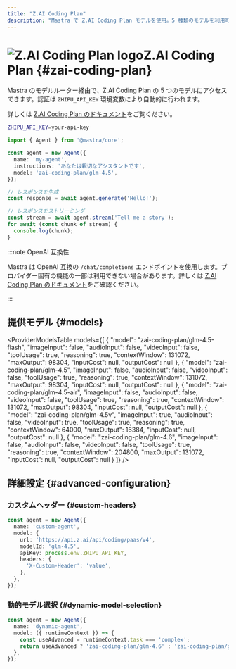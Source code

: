 ```yaml
---
title: "Z.AI Coding Plan"
description: "Mastra で Z.AI Coding Plan モデルを使用。5 種類のモデルを利用可能。"
---
```


# <img src="https://models.dev/logos/zai-coding-plan.svg" alt="Z.AI Coding Plan logo" className="inline w-8 h-8 mr-2 align-middle dark:invert dark:brightness-0 dark:contrast-200" />Z.AI Coding Plan \{#zai-coding-plan\}

Mastra のモデルルーター経由で、Z.AI Coding Plan の 5 つのモデルにアクセスできます。認証は `ZHIPU_API_KEY` 環境変数により自動的に行われます。

詳しくは [Z.AI Coding Plan のドキュメント](https://docs.z.ai/devpack/overview)をご覧ください。

```bash
ZHIPU_API_KEY=your-api-key
```

```typescript
import { Agent } from '@mastra/core';

const agent = new Agent({
  name: 'my-agent',
  instructions: 'あなたは親切なアシスタントです',
  model: 'zai-coding-plan/glm-4.5',
});

// レスポンスを生成
const response = await agent.generate('Hello!');

// レスポンスをストリーミング
const stream = await agent.stream('Tell me a story');
for await (const chunk of stream) {
  console.log(chunk);
}
```

:::note OpenAI 互換性

Mastra は OpenAI 互換の `/chat/completions` エンドポイントを使用します。プロバイダー固有の機能の一部は利用できない場合があります。詳しくは [Z.AI Coding Plan のドキュメント](https://docs.z.ai/devpack/overview)をご確認ください。

:::

## 提供モデル \{#models\}

<ProviderModelsTable
  models={[
{
"model": "zai-coding-plan/glm-4.5-flash",
"imageInput": false,
"audioInput": false,
"videoInput": false,
"toolUsage": true,
"reasoning": true,
"contextWindow": 131072,
"maxOutput": 98304,
"inputCost": null,
"outputCost": null
},
{
"model": "zai-coding-plan/glm-4.5",
"imageInput": false,
"audioInput": false,
"videoInput": false,
"toolUsage": true,
"reasoning": true,
"contextWindow": 131072,
"maxOutput": 98304,
"inputCost": null,
"outputCost": null
},
{
"model": "zai-coding-plan/glm-4.5-air",
"imageInput": false,
"audioInput": false,
"videoInput": false,
"toolUsage": true,
"reasoning": true,
"contextWindow": 131072,
"maxOutput": 98304,
"inputCost": null,
"outputCost": null
},
{
"model": "zai-coding-plan/glm-4.5v",
"imageInput": true,
"audioInput": false,
"videoInput": true,
"toolUsage": true,
"reasoning": true,
"contextWindow": 64000,
"maxOutput": 16384,
"inputCost": null,
"outputCost": null
},
{
"model": "zai-coding-plan/glm-4.6",
"imageInput": false,
"audioInput": false,
"videoInput": false,
"toolUsage": true,
"reasoning": true,
"contextWindow": 204800,
"maxOutput": 131072,
"inputCost": null,
"outputCost": null
}
]}
/>

## 詳細設定 \{#advanced-configuration\}

### カスタムヘッダー \{#custom-headers\}

```typescript
const agent = new Agent({
  name: 'custom-agent',
  model: {
    url: 'https://api.z.ai/api/coding/paas/v4',
    modelId: 'glm-4.5',
    apiKey: process.env.ZHIPU_API_KEY,
    headers: {
      'X-Custom-Header': 'value',
    },
  },
});
```

### 動的モデル選択 \{#dynamic-model-selection\}

```typescript
const agent = new Agent({
  name: 'dynamic-agent',
  model: ({ runtimeContext }) => {
    const useAdvanced = runtimeContext.task === 'complex';
    return useAdvanced ? 'zai-coding-plan/glm-4.6' : 'zai-coding-plan/glm-4.5';
  },
});
```
